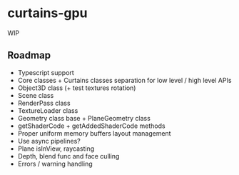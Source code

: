 # curtains-gpu

WIP

## Roadmap

- Typescript support
- Core classes + Curtains classes separation for low level / high level APIs
- Object3D class (+ test textures rotation)
- Scene class
- RenderPass class
- TextureLoader class
- Geometry class base + PlaneGeometry class
- getShaderCode + getAddedShaderCode methods
- Proper uniform memory buffers layout management
- Use async pipelines?
- Plane isInView, raycasting
- Depth, blend func and face culling
- Errors / warning handling
